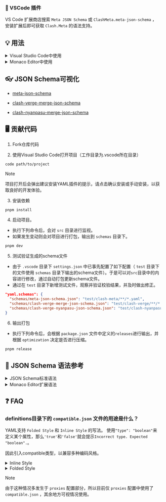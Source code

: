 ### 🧩 VSCode 插件

VS Code 扩展商店搜索 `Meta JSON Schema` 或 `ClashMeta.meta-json-schema` ，安装扩展后即可获取 `Clash.Meta` 的语法支持。

## 💡 用法

<details>
<summary>Visual Studio Code中使用</summary>

1. 安装YAML语法支持插件 `redhat.vscode-yaml` 。
2. 在 `.vscode` 目录下的 `settings.json` 文件中（如不存在则手动创建），填入以下内容。其中，key为schema文件的地址(url或本地文件)，value为路径通配符，请根据需求自行修改。
   ```json
   {
     "yaml.schemas": {
       "https://fastly.jsdelivr.net/gh/dongchengjie/meta-json-schema@main/schemas/meta-json-schema.json": "**/*.yaml"
     }
   }
   ```

</details>
<details>
<summary>Monaco Editor中使用</summary>

1.  安装 `monaco-editor` （编辑器）和 `monaco-yaml` （YAML支持）。

    ```
    npm install monaco-editor
    npm install monaco-yaml
    ```

2.  如果是vite项目，可通过安装插件简化初始化（其他构建工具如 `webpack` 请参考[monaco-yaml文档](https://github.com/remcohaszing/monaco-yaml?tab=readme-ov-file#using-monaco-webpack-loader-plugin)）。

    1.  安装 `vite-plugin-monaco-editor` 。

    ```
    npm install vite-plugin-monaco-editor
    ```

    2.  配置 `vite.config.ts` 。

    ```javascript
    import { defineConfig } from "vite";
    import monacoEditor from "vite-plugin-monaco-editor";

    export default defineConfig({
      plugins: [
        monacoEditor({
          languageWorkers: ["editorWorkerService"],
          customWorkers: [
            {
              label: "yaml",
              entry: "monaco-yaml/yaml.worker"
            }
          ]
        })
      ]
    });
    ```

    3.  代码中配置schema（请根据需求自行修改 `fileMatch` ）。

    ```javascript
    import * as monaco from "monaco-editor";
    import { configureMonacoYaml } from "monaco-yaml";

    configureMonacoYaml(monaco, {
      validate: true,
      enableSchemaRequest: true,
      schemas: [
        {
          uri: "https://fastly.jsdelivr.net/gh/dongchengjie/meta-json-schema@main/schemas/meta-json-schema.json",
          fileMatch: ["**/*.clash.yaml"]
        }
      ]
    });
    ```

</details>

## 👓 JSON Schema可视化

- <a href="https://dongchengjie.github.io/meta-json-schema/?schema=https://raw.githubusercontent.com/dongchengjie/meta-json-schema/main/schemas/meta-json-schema.json" target="_blank">meta-json-schema</a>

- <a href="https://dongchengjie.github.io/meta-json-schema/?schema=https://raw.githubusercontent.com/dongchengjie/meta-json-schema/main/schemas/clash-verge-merge-json-schema.json" target="_blank">clash-verge-merge-json-schema</a>

- <a href="https://dongchengjie.github.io/meta-json-schema/?schema=https://raw.githubusercontent.com/dongchengjie/meta-json-schema/main/schemas/clash-nyanpasu-merge-json-schema.json" target="_blank">clash-nyanpasu-merge-json-schema</a>

## 🖥️ 贡献代码

1. Fork仓库代码

2. 使用Visual Studio Code打开项目（工作目录为.vscode所在目录）

```bash
code path/to/project
```

> [!NOTE]
> 项目打开后会弹出建议安装YAML插件的提示，请点击确认安装或手动安装，以获取良好的开发体验。

3. 安装依赖

```bash
pnpm install
```

4. 启动项目。

- 执行下列命令后，会对 `src` 目录进行监视。
- 如果发生变动则会对项目进行打包，输出到 `schemas` 目录下。

```bash
pnpm dev
```

5. 测试验证生成的schema文件

- 由于 `.vscode` 目录下 `settings.json` 中已事先配置了如下配置（ `test` 目录下的文件使用 `schemas` 目录下输出的schema文件）。于是可以对`src`目录中的内容进行修改，通过自动打包更新schema文件。
- 通过在 `test` 目录下新增测试文件，观察并验证校验结果，并及时做出修正。

```json
"yaml.schemas": {
  "schemas/meta-json-schema.json": "test/clash-meta/**/*.yaml",
  "schemas/clash-verge-merge-json-schema.json": "test/clash-verge/**/*.yaml",
  "schemas/clash-verge-nyanpasu-json-schema.json": "test/clash-nyanpasu/**/*.yaml"
}
```

6. 输出打包

- 执行下列命令后，会根据 `package.json` 文件中定义的`releases`进行输出，并根据 `optimization` 决定是否进行压缩。

```bash
pnpm release
```

## 📖 JSON Schema 语法参考

<details>
<summary>JSON Schema标准语法</summary>

项目使用的JSON Schema版本为[`draft-07`](https://json-schema.org/draft-07/json-schema-release-notes)，语法请参考[JSON Schema Reference](https://json-schema.org/understanding-json-schema/reference)。

</details>

<details>
<summary>Monaco Editor扩展语法</summary>

> Monaco 编辑器是为 VS Code 提供支持的开源代码编辑器，使用下列属性提供更丰富的 `Snippet` 支持。

```typescript
interface JSONSchema {
  // 自定义Snippet建议(数组)
  defaultSnippets?: {
    label: string; // 标签文本(索引)
    description?: string; // 标签描述(需要点击展开)
    markdownDescription?: string; // 标签描述(需要点击展开，markdown格式，优先级高于description)
    body: any; // 实际取值内容
    bodyText?: string; // 实际取值内容文本(暂无作用)
  }[];
  errorMessage?: string; // 错误信息
  patternErrorMessage?: string; // 格式错误信息(优先级高于errorMessage)
  deprecationMessage?: string; // 过时错误信息
  enumDescriptions?: string[]; // 枚举描述信息(数组)
  markdownEnumDescriptions?: string[]; // 枚举描述信息(markdown格式)
  markdownDescription?: string; // 描述信息(markdown格式)
  doNotSuggest?: boolean; // 不显示建议
  suggestSortText?: string; // 属性值建议排序符(默认为属性名)
  allowComments?: boolean; // 允许注释
  allowTrailingCommas?: boolean; // 允许尾随逗号
}
```

</details>

## ❓ FAQ

### definitions目录下的 `compatible.json` 文件的用途是什么？

YAML支持 `Folded Style` 和 `Inline Style` 的写法。
使用`"type": "boolean"`来定义某个属性，那么`'true'`和`'false'`就会提示`Incorrect type. Expected "boolean".`。

因此引入compatible类型，以兼容多种编码风格。

<details>
<summary>Inline Style</summary>

```yaml
proxies:
  - { name: "proxy1", type: "ss", cipher: "auto", tls: "true" }
  - { name: proxy2, type: ss, cipher: auto, tls: true }
```

</details>

<details>
<summary>Folded Style</summary>

```yaml
proxies:
  - name: "proxy1"
    type: "ss"
    cipher: "auto"
    tls: "true"
  - name: proxy1
    type: ss
    cipher: auto
    tls: true
```

</details>

> [!NOTE]
> 由于这种情况多发生于 `proxies` 配置部分，所以目前仅 `proxies` 配置中使用了 `compatible.json` ，其余地方可视情况使用。
